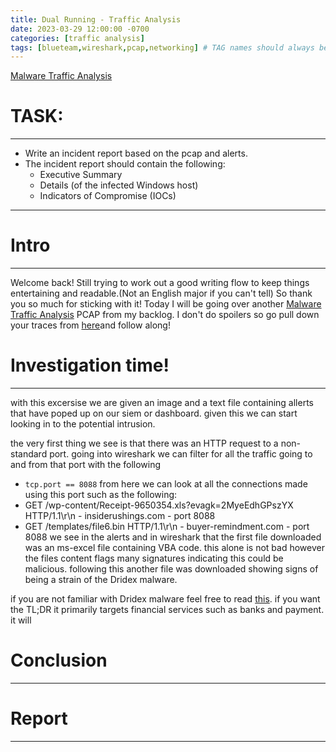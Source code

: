 ```yaml
---
title: Dual Running - Traffic Analysis
date: 2023-03-29 12:00:00 -0700
categories: [traffic analysis]
tags: [blueteam,wireshark,pcap,networking] # TAG names should always be lowercase
---
```


[Malware Traffic Analysis](https://www.malware-traffic-analysis.net/)



# TASK:
---
- Write an incident report based on the pcap and alerts.
- The incident report should contain the following:
	- Executive Summary
	- Details (of the infected Windows host)
	- Indicators of Compromise (IOCs)


---

# Intro
---
Welcome back! Still trying to work out a good writing flow to keep things entertaining and readable.(Not an English major if you can't tell) So thank you so much for sticking with it!
Today I will be going over another [Malware Traffic Analysis](https://www.malware-traffic-analysis.net/) PCAP from my backlog. I don't do spoilers so go pull down your traces from [here](https://www.malware-traffic-analysis.net/2021/07/14/index.html)and follow along!

# Investigation time!
---
with this excersise we are given an image and a text file containing allerts that have poped up on our siem or dashboard. given this we can start looking in to the potential intrusion.

the very first thing we see is that there was an HTTP request to a non-standard port. going into wireshark we can filter for all the traffic going to and from that port with the following
- `tcp.port == 8088`
from here we can look at all the connections made using this port such as the following:
- GET /wp-content/Receipt-9650354.xls?evagk=2MyeEdhGPszYX HTTP/1.1\r\n - insiderushings.com - port 8088 
- GET /templates/file6.bin HTTP/1.1\r\n - buyer-remindment.com - port 8088
we see in the alerts and in wireshark that the first file downloaded was an ms-excel file containing VBA code. this alone is not bad however the files content flags many signatures indicating this could be malicious. following this another file was downloaded showing signs of being a strain of the Dridex malware.

if you are not familiar with Dridex malware feel free to read [this](). if you want the TL;DR it primarily targets financial services such as banks and payment. it will 

# Conclusion
---

# Report
---